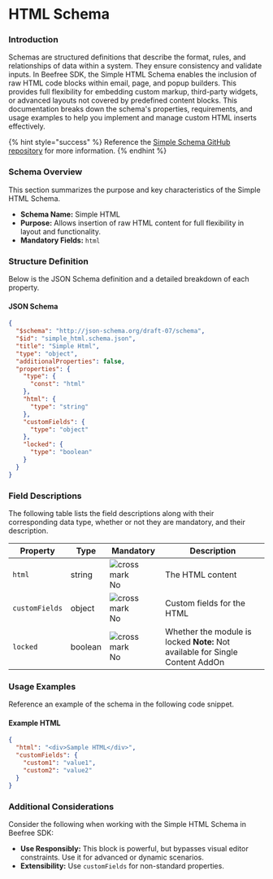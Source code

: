 # HTML Schema

### Introduction

Schemas are structured definitions that describe the format, rules, and relationships of data within a system. They ensure consistency and validate inputs. In Beefree SDK, the Simple HTML Schema enables the inclusion of raw HTML code blocks within email, page, and popup builders. This provides full flexibility for embedding custom markup, third-party widgets, or advanced layouts not covered by predefined content blocks. This documentation breaks down the schema's properties, requirements, and usage examples to help you implement and manage custom HTML inserts effectively.

{% hint style="success" %}
Reference the [Simple Schema GitHub repository](https://github.com/BeefreeSDK/beefree-sdk-simple-schema/tree/main) for more information.
{% endhint %}

### Schema Overview

This section summarizes the purpose and key characteristics of the Simple HTML Schema.

* **Schema Name:** Simple HTML
* **Purpose:** Allows insertion of raw HTML content for full flexibility in layout and functionality.
* **Mandatory Fields:** `html`

### Structure Definition

Below is the JSON Schema definition and a detailed breakdown of each property.

#### JSON Schema

```json
{
  "$schema": "http://json-schema.org/draft-07/schema",
  "$id": "simple_html.schema.json",
  "title": "Simple Html",
  "type": "object",
  "additionalProperties": false,
  "properties": {
    "type": {
      "const": "html"
    },
    "html": {
      "type": "string"
    },
    "customFields": {
      "type": "object"
    },
    "locked": {
      "type": "boolean"
    }
  }
}
```

### Field Descriptions

The following table lists the field descriptions along with their corresponding data type, whether or not they are mandatory, and their description.

| Property       | Type    | Mandatory                                                                                                                                       | Description                                                                   |
| -------------- | ------- | ----------------------------------------------------------------------------------------------------------------------------------------------- | ----------------------------------------------------------------------------- |
| `html`         | string  | ![cross mark](https://pf-emoji-service--cdn.us-east-1.prod.public.atl-paas.net/standard/ef8b0642-7523-4e13-9fd3-01b65648acf6/32x32/274c.png) No | The HTML content                                                              |
| `customFields` | object  | ![cross mark](https://pf-emoji-service--cdn.us-east-1.prod.public.atl-paas.net/standard/ef8b0642-7523-4e13-9fd3-01b65648acf6/32x32/274c.png) No | Custom fields for the HTML                                                    |
| `locked`       | boolean | ![cross mark](https://pf-emoji-service--cdn.us-east-1.prod.public.atl-paas.net/standard/ef8b0642-7523-4e13-9fd3-01b65648acf6/32x32/274c.png) No | Whether the module is locked **Note:** Not available for Single Content AddOn |

### Usage Examples

Reference an example of the schema in the following code snippet.

#### Example HTML

```json
{
  "html": "<div>Sample HTML</div>",
  "customFields": {
    "custom1": "value1",
    "custom2": "value2"
  }
}
```

### Additional Considerations

Consider the following when working with the Simple HTML Schema in Beefree SDK:

* **Use Responsibly:** This block is powerful, but bypasses visual editor constraints. Use it for advanced or dynamic scenarios.
* **Extensibility:** Use `customFields` for non-standard properties.
